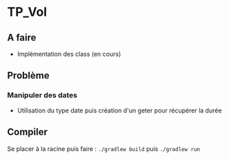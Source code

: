 # TP_Vol

## A faire
- Implémentation des class (en cours)

## Problème
### Manipuler des dates
- Utilisation du type date puis création d'un geter pour récupérer la durée

## Compiler

Se placer à la racine puis faire : `./gradlew build` puis `./gradlew run` 

